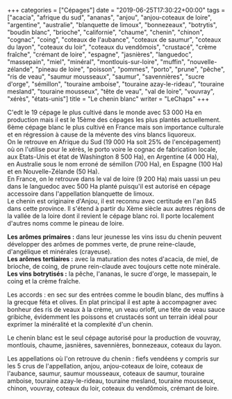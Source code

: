 +++
categories = ["Cépages"]
date = "2019-06-25T17:30:22+00:00"
tags = ["acacia", "afrique du sud", "ananas", "anjou", "anjou-coteaux de loire", "argentine", "australie", "blanquette de limoux", "bonnezeaux", "botrytis", "boudin blanc", "brioche", "californie", "chaume", "chenin", "chinon", "cognac", "coing", "coteaux de l'aubance", "coteaux de saumur", "coteaux du layon", "coteaux du loir", "coteaux du vendômois", "crustacé", "crème fraîche", "crémant de loire", "espagne", "jasnières", "languedoc", "massepain", "miel", "minéral", "montlouis-sur-loire", "muffin", "nouvelle-zélande", "pineau de loire", "poisson", "pommes", "porto", "prune", "pêche", "ris de veau", "saumur mousseaux", "saumur", "savennières", "sucre d'orge", "sémillon", "touraine amboise", "touraine azay-le-rideau", "touraine mesland", "touraine mousseux", "tête de veau", "val de loire", "vouvray", "xérès", "états-unis"] 
title = "Le chenin blanc"
writer = "LeChaps"
+++

C'edt le 19 cépage le plus cultivé dans le monde avec 53 000 Ha en production mais il est le 15ème des cépages les plus plantés actuellement.  
6ème cépage blanc le plus cultivé en France mais son importance culturale et en régression à cause de la mévente des vins blancs liquoreux.  
On le retrouve en Afrique du Sud (19 000 Ha soit 25% de l'encépagement) où on l'utilise pour le xérès, le porto voire le cognac de fabrication locale, aux Etats-Unis et état de Washington 8 500 Ha), en Argentine (4 000 Ha), en Australie sous le nom erroné de sémillon (700 Ha), en Espagne (100 Ha) et en Nouvelle-Zélande (50 Ha).  
En France, on le retrouve dans le val de loire (9 200 Ha) mais uassi un peu dans le languedoc avec 500 Ha planté puisqu'il est autorisé en cépage accessoire dans l'appellation blanquette de limoux.  
Le chenin est originaire d'Anjou, il est reconnu avec certitude en l'an 845 dans cette province. Il s'étend à partir du Xème siècle aux autres régions de la vallée de la loire dont il revient le cépage blanc roi. Il porte localement d'autres noms comme le pineau de loire.  

**Les arômes primaires :**  dans leur jeunesse les vins issu du chenin peuvent développer des arômes de pommes verte, de prune reine-claude, d'angélique et minérales (crayeuse).  
**Les arômes tertiaires :** avec la maturation des notes d'acacia, de miel, de brioche, de coing, de prune rein-claude avec toujours cette note minérale.  
**Les vins botrytisés :** la pêche, l'ananas, le sucre d'orge, le massepain, le coing et la crème fraîche.  

Les accords : en sec sur des entrées comme le boudin blanc, des muffins à la grecque féta et olives. En plat principal il est apte à accompagner avec bonheur des ris de veaux à la crème, un veau orloff, une tête de veau sauce gribiche, évidemment les poissons et crustacés sont un terrain idéal pour exprimer la minéralité et la complexité d'un chenin.  

Le chenin blanc est le seul cépage autorisé pour la production de vouvray, montlouis, chaume, jasnières, savennières, bonnezeaux, coteaux du layon.

Les appellations où l'on retrouve du chenin : fiefs vendéens y compris sur les 5 crus de l'appellation, anjou, anjou-coteaux de loire, coteaux de l'aubance, saumur, saumur mousseaux, coteaux de saumur, touraine amboise, touraine azay-le-rideau, touraine mesland, touraine mousseux, chinon, vouvray, coteaux du loir, coteaux du vendômois, crémant de loire.
